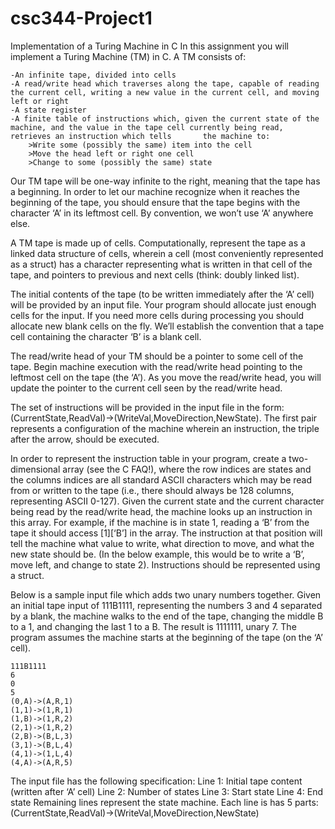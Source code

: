 # csc344-Project1
Implementation of a Turing Machine in C
In this assignment you will implement a Turing Machine (TM) in C. A TM consists of:

    -An infinite tape, divided into cells
    -A read/write head which traverses along the tape, capable of reading the current cell, writing a new value in the current cell, and moving left or right
    -A state register
    -A finite table of instructions which, given the current state of the machine, and the value in the tape cell currently being read, retrieves an instruction which tells       the machine to:
        >Write some (possibly the same) item into the cell
        >Move the head left or right one cell
        >Change to some (possibly the same) state

Our TM tape will be one-way infinite to the right, meaning that the tape has a beginning. In order to let our machine recognize when it reaches the beginning of the tape, you should ensure that the tape begins with the character ‘A’ in its leftmost cell. By convention, we won’t use ‘A’ anywhere else.

A TM tape is made up of cells. Computationally, represent the tape as a linked data structure of cells, wherein a cell (most conveniently represented as a struct) has a character representing what is written in that cell of the tape, and pointers to previous and next cells (think: doubly linked list).

The initial contents of the tape (to be written immediately after the ‘A’ cell) will be provided by an input file. Your program should allocate just enough cells for the input. If you need more cells during processing you should allocate new blank cells on the fly. We’ll establish the convention that a tape cell containing the character ‘B’ is a blank cell.

The read/write head of your TM should be a pointer to some cell of the tape. Begin machine execution with the read/write head pointing to the leftmost cell on the tape (the ‘A’). As you move the read/write head, you will update the pointer to the current cell seen by the read/write head.

The set of instructions will be provided in the input file in the form: (CurrentState,ReadVal)->(WriteVal,MoveDirection,NewState). The first pair represents a configuration of the machine wherein an instruction, the triple after the arrow, should be executed.

In order to represent the instruction table in your program, create a two-dimensional array (see the C FAQ!), where the row indices are states and the columns indices are all standard ASCII characters which may be read from or written to the tape (i.e., there should always be 128 columns, representing ASCII 0-127). Given the current state and the current character being read by the read/write head, the machine looks up an instruction in this array. For example, if the machine is in state 1, reading a ‘B’ from the tape it should access [1][‘B’] in the array. The instruction at that position will tell the machine what value to write, what direction to move, and what the new state should be. (In the below example, this would be to write a ‘B’, move left, and change to state 2). Instructions should be represented using a struct.

Below is a sample input file which adds two unary numbers together. Given an initial tape input of 111B1111, representing the numbers 3 and 4 separated by a blank, the machine walks to the end of the tape, changing the middle B to a 1, and changing the last 1 to a B. The result is 1111111, unary 7. The program assumes the machine starts at the beginning of the tape (on the ‘A’ cell).

    111B1111
    6
    0
    5
    (0,A)->(A,R,1)
    (1,1)->(1,R,1)
    (1,B)->(1,R,2)
    (2,1)->(1,R,2)
    (2,B)->(B,L,3)
    (3,1)->(B,L,4)
    (4,1)->(1,L,4)
    (4,A)->(A,R,5)

The input file has the following specification:
Line 1: Initial tape content (written after ‘A’ cell)
Line 2: Number of states
Line 3: Start state
Line 4: End state
Remaining lines represent the state machine. Each line is has 5 parts:
(CurrentState,ReadVal)->(WriteVal,MoveDirection,NewState)
